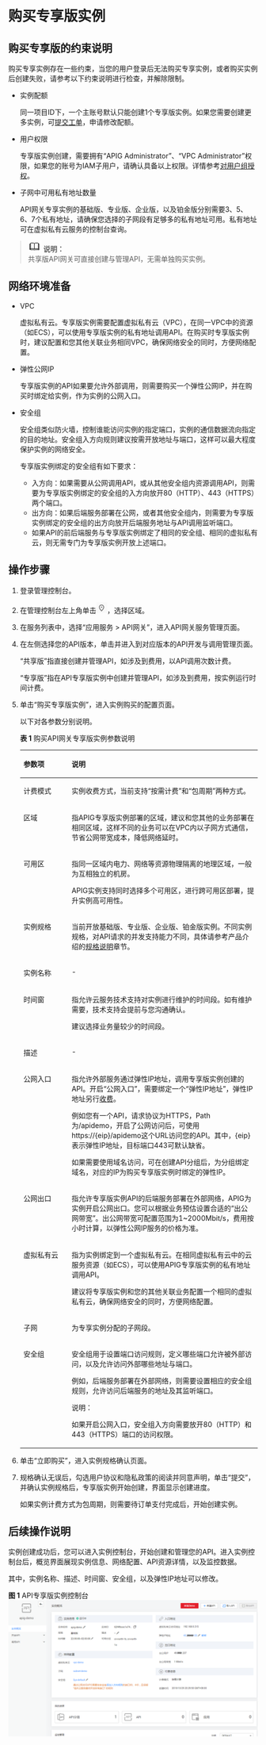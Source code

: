 # 购买专享版实例<a name="apig-ug-191004"></a>

## 购买专享版的约束说明<a name="section3136153025113"></a>

购买专享实例存在一些约束，当您的用户登录后无法购买专享实例，或者购买实例后创建失败，请参考以下约束说明进行检查，并解除限制。

-   实例配额

    同一项目ID下，一个主账号默认只能创建1个专享版实例。如果您需要创建更多实例，可[提交工单](https://console.huaweicloud.com/ticket/)，申请修改配额。

-   用户权限

    专享版实例创建，需要拥有“APIG Administrator”、“VPC Administrator”权限，如果您的账号为IAM子用户，请确认具备以上权限。详情参考[对用户组授权](https://support.huaweicloud.com/usermanual-iam/iam_03_0001.html)。

-   子网中可用私有地址数量

    API网关专享实例的基础版、专业版、企业版，以及铂金版分别需要3、5、6、7个私有地址，请确保您选择的子网段有足够多的私有地址可用。私有地址可在虚拟私有云服务的控制台查询。


>![](public_sys-resources/icon-note.gif) **说明：**   
>共享版API网关可直接创建与管理API，无需单独购买实例。  

## 网络环境准备<a name="section14675130674"></a>

-   VPC

    虚拟私有云。专享版实例需要配置虚拟私有云（VPC），在同一VPC中的资源（如ECS），可以使用专享版实例的私有地址调用API。在购买时专享版实例时，建议配置和您其他关联业务相同VPC，确保网络安全的同时，方便网络配置。

-   弹性公网IP

    专享版实例的API如果要允许外部调用，则需要购买一个弹性公网IP，并在购买时绑定给实例，作为实例的公网入口。

-   安全组

    安全组类似防火墙，控制谁能访问实例的指定端口，实例的通信数据流向指定的目的地址。安全组入方向规则建议按需开放地址与端口，这样可以最大程度保护实例的网络安全。

    专享版实例绑定的安全组有如下要求：

    -   入方向：如果需要从公网调用API，或从其他安全组内资源调用API，则需要为专享版实例绑定的安全组的入方向放开80（HTTP）、443（HTTPS）两个端口。
    -   出方向：如果后端服务部署在公网，或者其他安全组内，则需要为专享版实例绑定的安全组的出方向放开后端服务地址与API调用监听端口。
    -   如果API的前后端服务与专享版实例绑定了相同的安全组、相同的虚拟私有云，则无需专门为专享版实例开放上述端口。


## 操作步骤<a name="section49055235914"></a>

1.  登录管理控制台。
2.  在管理控制台左上角单击![](figures/icon-region-0.png)，选择区域。
3.  在服务列表中，选择“应用服务 \> API网关”，进入API网关服务管理页面。
4.  在左侧选择您的API版本，单击并进入到对应版本的API开发与调用管理页面。

    “共享版”指直接创建并管理API，如涉及到费用，以API调用次数计费。

    “专享版”指在API专享版实例中创建并管理API，如涉及到费用，按实例运行时间计费。

5.  单击“购买专享版实例”，进入实例购买的配置页面。

    以下对各参数分别说明。

    **表 1**  购买API网关专享版实例参数说明

    <a name="table10831131913425"></a>
    <table><thead align="left"><tr id="row1783261918421"><th class="cellrowborder" valign="top" width="20.22%" id="mcps1.2.3.1.1"><p id="p13832101911428"><a name="p13832101911428"></a><a name="p13832101911428"></a>参数项</p>
    </th>
    <th class="cellrowborder" valign="top" width="79.78%" id="mcps1.2.3.1.2"><p id="p16832719134213"><a name="p16832719134213"></a><a name="p16832719134213"></a>说明</p>
    </th>
    </tr>
    </thead>
    <tbody><tr id="row198321619164219"><td class="cellrowborder" valign="top" width="20.22%" headers="mcps1.2.3.1.1 "><p id="p68327196423"><a name="p68327196423"></a><a name="p68327196423"></a>计费模式</p>
    </td>
    <td class="cellrowborder" valign="top" width="79.78%" headers="mcps1.2.3.1.2 "><p id="p2083214198424"><a name="p2083214198424"></a><a name="p2083214198424"></a>实例收费方式，当前支持“按需计费”和“包周期”两种方式。</p>
    </td>
    </tr>
    <tr id="row11832519144215"><td class="cellrowborder" valign="top" width="20.22%" headers="mcps1.2.3.1.1 "><p id="p148321019114211"><a name="p148321019114211"></a><a name="p148321019114211"></a>区域</p>
    </td>
    <td class="cellrowborder" valign="top" width="79.78%" headers="mcps1.2.3.1.2 "><p id="p6832161974213"><a name="p6832161974213"></a><a name="p6832161974213"></a>指APIG专享版实例部署的区域，建议和您其他的业务部署在相同区域，这样不同的业务可以在VPC内以子网方式通信，节省公网带宽成本，降低网络延时。</p>
    </td>
    </tr>
    <tr id="row13832219174219"><td class="cellrowborder" valign="top" width="20.22%" headers="mcps1.2.3.1.1 "><p id="p188327192425"><a name="p188327192425"></a><a name="p188327192425"></a>可用区</p>
    </td>
    <td class="cellrowborder" valign="top" width="79.78%" headers="mcps1.2.3.1.2 "><p id="p7832719194217"><a name="p7832719194217"></a><a name="p7832719194217"></a>指同一区域内电力、网络等资源物理隔离的地理区域，一般为互相独立的机房。</p>
    <p id="p245119461315"><a name="p245119461315"></a><a name="p245119461315"></a>APIG实例支持同时选择多个可用区，进行跨可用区部署，提升实例高可用性。</p>
    </td>
    </tr>
    <tr id="row8832191910422"><td class="cellrowborder" valign="top" width="20.22%" headers="mcps1.2.3.1.1 "><p id="p198321919184216"><a name="p198321919184216"></a><a name="p198321919184216"></a>实例规格</p>
    </td>
    <td class="cellrowborder" valign="top" width="79.78%" headers="mcps1.2.3.1.2 "><p id="p583211197421"><a name="p583211197421"></a><a name="p583211197421"></a>当前开放基础版、专业版、企业版、铂金版实例。不同实例规格，对API请求的并发支持能力不同，具体请参考产品介绍的<a href="https://support.huaweicloud.com/productdesc-apig/apig-specifications.html" target="_blank" rel="noopener noreferrer">规格说明</a>章节。</p>
    </td>
    </tr>
    <tr id="row9832131918425"><td class="cellrowborder" valign="top" width="20.22%" headers="mcps1.2.3.1.1 "><p id="p19832121984217"><a name="p19832121984217"></a><a name="p19832121984217"></a>实例名称</p>
    </td>
    <td class="cellrowborder" valign="top" width="79.78%" headers="mcps1.2.3.1.2 "><p id="p6832519194215"><a name="p6832519194215"></a><a name="p6832519194215"></a>-</p>
    </td>
    </tr>
    <tr id="row522512044018"><td class="cellrowborder" valign="top" width="20.22%" headers="mcps1.2.3.1.1 "><p id="p202256020407"><a name="p202256020407"></a><a name="p202256020407"></a>时间窗</p>
    </td>
    <td class="cellrowborder" valign="top" width="79.78%" headers="mcps1.2.3.1.2 "><p id="p10535205361611"><a name="p10535205361611"></a><a name="p10535205361611"></a>指允许云服务技术支持对实例进行维护的时间段。如有维护需要，技术支持会提前与您沟通确认。</p>
    <p id="p2053595311613"><a name="p2053595311613"></a><a name="p2053595311613"></a>建议选择业务量较少的时间段。</p>
    </td>
    </tr>
    <tr id="row1183261934216"><td class="cellrowborder" valign="top" width="20.22%" headers="mcps1.2.3.1.1 "><p id="p12832151918427"><a name="p12832151918427"></a><a name="p12832151918427"></a>描述</p>
    </td>
    <td class="cellrowborder" valign="top" width="79.78%" headers="mcps1.2.3.1.2 "><p id="p148321019164218"><a name="p148321019164218"></a><a name="p148321019164218"></a>-</p>
    </td>
    </tr>
    <tr id="row10832419144215"><td class="cellrowborder" valign="top" width="20.22%" headers="mcps1.2.3.1.1 "><p id="p158321419104219"><a name="p158321419104219"></a><a name="p158321419104219"></a>公网入口</p>
    </td>
    <td class="cellrowborder" valign="top" width="79.78%" headers="mcps1.2.3.1.2 "><p id="p1144619241801"><a name="p1144619241801"></a><a name="p1144619241801"></a>指允许外部服务通过弹性IP地址，调用专享版实例创建的API。开启“公网入口”，需要绑定一个“弹性IP地址”，弹性IP地址另行<a href="https://www.huaweicloud.com/pricing.html#/eip" target="_blank" rel="noopener noreferrer">收费</a>。</p>
    <p id="p185797912717"><a name="p185797912717"></a><a name="p185797912717"></a>例如您有一个API，请求协议为HTTPS，Path为/apidemo，开启了公网访问后，可使用https://{eip}/apidemo这个URL访问您的API。其中，{eip}表示弹性IP地址，目标端口443可默认缺省。</p>
    <p id="p16719101872313"><a name="p16719101872313"></a><a name="p16719101872313"></a>如果需要使用域名访问，可在创建API分组后，为分组绑定域名，对应的IP为购买专享版实例时绑定的弹性IP。</p>
    </td>
    </tr>
    <tr id="row9889359446"><td class="cellrowborder" valign="top" width="20.22%" headers="mcps1.2.3.1.1 "><p id="p7889956442"><a name="p7889956442"></a><a name="p7889956442"></a>公网出口</p>
    </td>
    <td class="cellrowborder" valign="top" width="79.78%" headers="mcps1.2.3.1.2 "><p id="p1589065124410"><a name="p1589065124410"></a><a name="p1589065124410"></a>指允许专享版实例API的后端服务部署在外部网络，APIG为实例开启公网出口。您可以根据业务预估设置合适的“出公网带宽”。出公网带宽可配置范围为1~2000Mbit/s，费用按小时计算，以弹性公网IP服务的价格为准。</p>
    </td>
    </tr>
    <tr id="row1817756184411"><td class="cellrowborder" valign="top" width="20.22%" headers="mcps1.2.3.1.1 "><p id="p1417715615443"><a name="p1417715615443"></a><a name="p1417715615443"></a>虚拟私有云</p>
    </td>
    <td class="cellrowborder" valign="top" width="79.78%" headers="mcps1.2.3.1.2 "><p id="p111775610446"><a name="p111775610446"></a><a name="p111775610446"></a>指为实例绑定到一个虚拟私有云。在相同虚拟私有云中的云服务资源（如ECS），可以使用APIG专享版实例的私有地址调用API。</p>
    <p id="p1581461310451"><a name="p1581461310451"></a><a name="p1581461310451"></a>建议将专享版实例和您的其他关联业务配置一个相同的虚拟私有云，确保网络安全的同时，方便网络配置。</p>
    </td>
    </tr>
    <tr id="row73345604415"><td class="cellrowborder" valign="top" width="20.22%" headers="mcps1.2.3.1.1 "><p id="p1733519664417"><a name="p1733519664417"></a><a name="p1733519664417"></a>子网</p>
    </td>
    <td class="cellrowborder" valign="top" width="79.78%" headers="mcps1.2.3.1.2 "><p id="p133566174413"><a name="p133566174413"></a><a name="p133566174413"></a>为专享实例分配的子网段。</p>
    </td>
    </tr>
    <tr id="row1948886184411"><td class="cellrowborder" valign="top" width="20.22%" headers="mcps1.2.3.1.1 "><p id="p448914614414"><a name="p448914614414"></a><a name="p448914614414"></a>安全组</p>
    </td>
    <td class="cellrowborder" valign="top" width="79.78%" headers="mcps1.2.3.1.2 "><p id="p1178212653914"><a name="p1178212653914"></a><a name="p1178212653914"></a>安全组用于设置端口访问规则，定义哪些端口允许被外部访问，以及允许访问外部哪些地址与端口。</p>
    <p id="p201854442444"><a name="p201854442444"></a><a name="p201854442444"></a>例如，后端服务部署在外部网络，则需要设置相应的安全组规则，允许访问后端服务的地址及其监听端口。</p>
    <div class="note" id="note9188636104018"><a name="note9188636104018"></a><a name="note9188636104018"></a><span class="notetitle"> 说明： </span><div class="notebody"><p id="p18189123619405"><a name="p18189123619405"></a><a name="p18189123619405"></a>如果开启公网入口，安全组入方向需要放开80（HTTP）和443（HTTPS）端口的访问权限。</p>
    </div></div>
    </td>
    </tr>
    </tbody>
    </table>

6.  单击“立即购买”，进入实例规格确认页面。
7.  规格确认无误后，勾选用户协议和隐私政策的阅读并同意声明，单击“提交”，并确认实例规格后，专享版实例开始创建，界面显示创建进度。

    如果实例计费方式为包周期，则需要待订单支付完成后，开始创建实例。


## 后续操作说明<a name="section17788039152812"></a>

实例创建成功后，您可以进入实例控制台，开始创建和管理您的API。进入实例控制台后，概览界面展现实例信息、网络配置、API资源详情，以及监控数据。

其中，实例名称、描述、时间窗、安全组，以及弹性IP地址可以修改。

**图 1**  API专享版实例控制台<a name="fig15650035184117"></a>  
![](figures/API专享版实例控制台.png "API专享版实例控制台")

